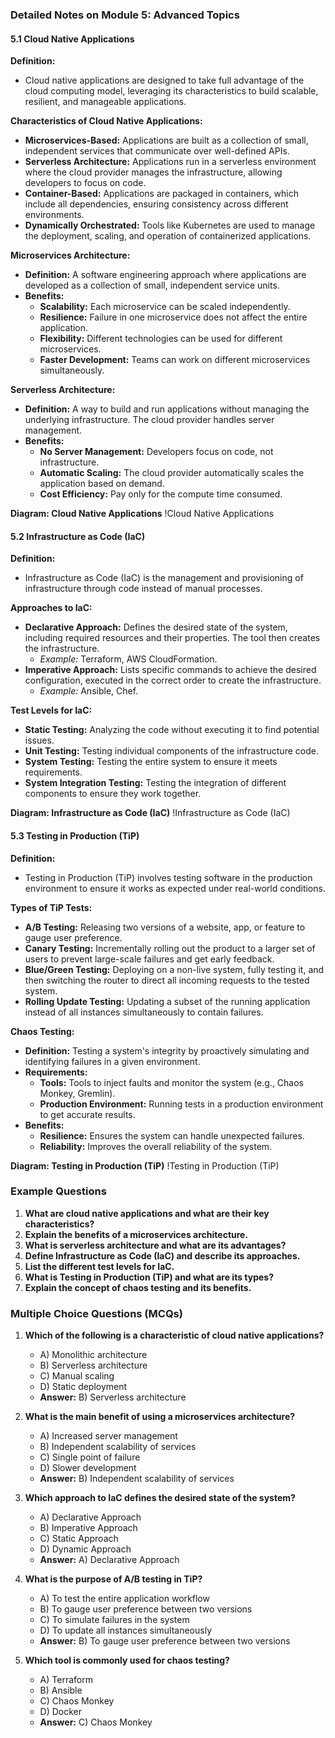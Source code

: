 ### Detailed Notes on Module 5: Advanced Topics

#### 5.1 Cloud Native Applications

**Definition:**
- Cloud native applications are designed to take full advantage of the cloud computing model, leveraging its characteristics to build scalable, resilient, and manageable applications.

**Characteristics of Cloud Native Applications:**
- **Microservices-Based:** Applications are built as a collection of small, independent services that communicate over well-defined APIs.
- **Serverless Architecture:** Applications run in a serverless environment where the cloud provider manages the infrastructure, allowing developers to focus on code.
- **Container-Based:** Applications are packaged in containers, which include all dependencies, ensuring consistency across different environments.
- **Dynamically Orchestrated:** Tools like Kubernetes are used to manage the deployment, scaling, and operation of containerized applications.

**Microservices Architecture:**
- **Definition:** A software engineering approach where applications are developed as a collection of small, independent service units.
- **Benefits:**
  - **Scalability:** Each microservice can be scaled independently.
  - **Resilience:** Failure in one microservice does not affect the entire application.
  - **Flexibility:** Different technologies can be used for different microservices.
  - **Faster Development:** Teams can work on different microservices simultaneously.

**Serverless Architecture:**
- **Definition:** A way to build and run applications without managing the underlying infrastructure. The cloud provider handles server management.
- **Benefits:**
  - **No Server Management:** Developers focus on code, not infrastructure.
  - **Automatic Scaling:** The cloud provider automatically scales the application based on demand.
  - **Cost Efficiency:** Pay only for the compute time consumed.

**Diagram: Cloud Native Applications**
!Cloud Native Applications

#### 5.2 Infrastructure as Code (IaC)

**Definition:**
- Infrastructure as Code (IaC) is the management and provisioning of infrastructure through code instead of manual processes.

**Approaches to IaC:**
- **Declarative Approach:** Defines the desired state of the system, including required resources and their properties. The tool then creates the infrastructure.
  - *Example:* Terraform, AWS CloudFormation.
- **Imperative Approach:** Lists specific commands to achieve the desired configuration, executed in the correct order to create the infrastructure.
  - *Example:* Ansible, Chef.

**Test Levels for IaC:**
- **Static Testing:** Analyzing the code without executing it to find potential issues.
- **Unit Testing:** Testing individual components of the infrastructure code.
- **System Testing:** Testing the entire system to ensure it meets requirements.
- **System Integration Testing:** Testing the integration of different components to ensure they work together.

**Diagram: Infrastructure as Code (IaC)**
!Infrastructure as Code (IaC)

#### 5.3 Testing in Production (TiP)

**Definition:**
- Testing in Production (TiP) involves testing software in the production environment to ensure it works as expected under real-world conditions.

**Types of TiP Tests:**
- **A/B Testing:** Releasing two versions of a website, app, or feature to gauge user preference.
- **Canary Testing:** Incrementally rolling out the product to a larger set of users to prevent large-scale failures and get early feedback.
- **Blue/Green Testing:** Deploying on a non-live system, fully testing it, and then switching the router to direct all incoming requests to the tested system.
- **Rolling Update Testing:** Updating a subset of the running application instead of all instances simultaneously to contain failures.

**Chaos Testing:**
- **Definition:** Testing a system's integrity by proactively simulating and identifying failures in a given environment.
- **Requirements:**
  - **Tools:** Tools to inject faults and monitor the system (e.g., Chaos Monkey, Gremlin).
  - **Production Environment:** Running tests in a production environment to get accurate results.
- **Benefits:**
  - **Resilience:** Ensures the system can handle unexpected failures.
  - **Reliability:** Improves the overall reliability of the system.

**Diagram: Testing in Production (TiP)**
!Testing in Production (TiP)

### Example Questions

1. **What are cloud native applications and what are their key characteristics?**
2. **Explain the benefits of a microservices architecture.**
3. **What is serverless architecture and what are its advantages?**
4. **Define Infrastructure as Code (IaC) and describe its approaches.**
5. **List the different test levels for IaC.**
6. **What is Testing in Production (TiP) and what are its types?**
7. **Explain the concept of chaos testing and its benefits.**

### Multiple Choice Questions (MCQs)

1. **Which of the following is a characteristic of cloud native applications?**
   - A) Monolithic architecture
   - B) Serverless architecture
   - C) Manual scaling
   - D) Static deployment
   - **Answer:** B) Serverless architecture

2. **What is the main benefit of using a microservices architecture?**
   - A) Increased server management
   - B) Independent scalability of services
   - C) Single point of failure
   - D) Slower development
   - **Answer:** B) Independent scalability of services

3. **Which approach to IaC defines the desired state of the system?**
   - A) Declarative Approach
   - B) Imperative Approach
   - C) Static Approach
   - D) Dynamic Approach
   - **Answer:** A) Declarative Approach

4. **What is the purpose of A/B testing in TiP?**
   - A) To test the entire application workflow
   - B) To gauge user preference between two versions
   - C) To simulate failures in the system
   - D) To update all instances simultaneously
   - **Answer:** B) To gauge user preference between two versions

5. **Which tool is commonly used for chaos testing?**
   - A) Terraform
   - B) Ansible
   - C) Chaos Monkey
   - D) Docker
   - **Answer:** C) Chaos Monkey


